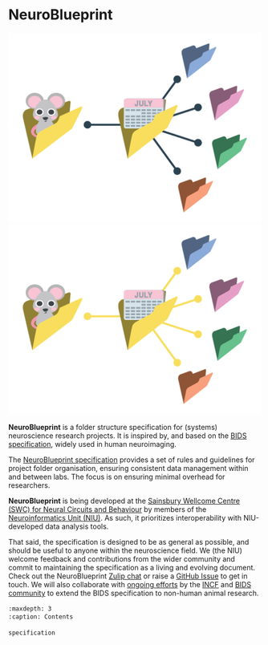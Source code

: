 # NeuroBlueprint

<img src="_static/NeuroBlueprint_logo-light_no-text.png" alt="NeuroBlueprint logo" class="only-light img-responsive"/>
<img src="_static/NeuroBlueprint_logo-dark_no-text.png" alt="NeuroBlueprint logo" class="only-dark img-responsive"/>

**NeuroBlueprint** is a folder structure specification for (systems) neuroscience research projects. It is inspired by, 
and based on the [BIDS specification](https://bids-specification.readthedocs.io/en/stable/), widely used in human neuroimaging.

The [NeuroBlueprint specification](specification.md) provides a set of rules and guidelines for project folder organisation, 
ensuring consistent data management within and between labs. The focus is on ensuring minimal overhead for researchers.

**NeuroBlueprint** is being developed at the [Sainsbury Wellcome Centre (SWC) for Neural Circuits and Behaviour](https://www.sainsburywellcome.org/) 
by members of the [Neuroinformatics Unit (NIU)](https://neuroinformatics.dev/). As such, it prioritizes interoperability with NIU-developed data analysis tools.

That said, the specification is designed to be as general as possible, and should be useful to anyone within the neuroscience field. 
We (the NIU) welcome feedback and contributions from the wider community and commit to maintaining the specification as a living and evolving document. 
Check out the NeuroBlueprint [Zulip chat](https://neuroinformatics.zulipchat.com/#narrow/stream/406000-SWC-Blueprint) or 
raise a [GitHub Issue](https://github.com/neuroinformatics-unit/NeuroBlueprint/issues) to get in touch. 
We will also collaborate with [ongoing efforts](https://github.com/INCF/neuroscience-data-structure) by the [INCF](https://www.incf.org/) 
and [BIDS community](https://bids.neuroimaging.io/) to extend the BIDS specification to non-human animal research.

```{toctree}
:maxdepth: 3
:caption: Contents

specification
```
